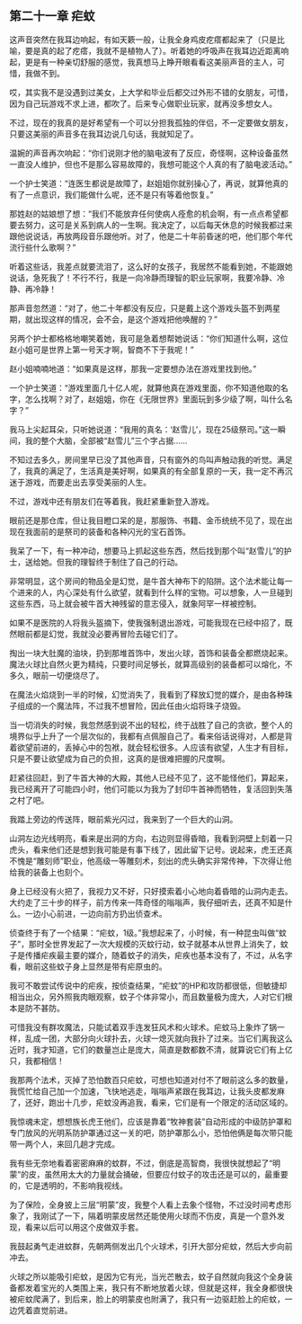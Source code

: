 ## 第二十一章 疟蚊

这声音突然在我耳边响起，有如天簌一般，让我全身鸡皮疙瘩都起来了（只是比喻，要是真的起了疙瘩，我就不是植物人了）。听着她的呼吸声在我耳边近距离响起，更是有一种亲切舒服的感觉，我真想马上睁开眼看看这美丽声音的主人，可惜，我做不到。

哎，其实我不是没遇到过美女，上大学和毕业后都交过外形不错的女朋友，可惜，因为自己玩游戏不求上进，都吹了。后来专心做职业玩家，就再没多想女人。

不过，现在的我真的是好希望有一个可以分担我孤独的伴侣，不一定要做女朋友，只要这美丽的声音多在我耳边说几句话，我就知足了。

温婉的声音再次响起：“你们说刚才他的脑电波有了反应，奇怪啊，这种设备虽然一直没人维护，但也不是那么容易故障的，我想可能这个人真的有了脑电波活动。”

一个护士笑道：“连医生都说是故障了，赵姐姐你就别操心了，再说，就算他真的有了一点意识，我们能做什么呢，还不是只有等着他恢复。”

那姓赵的姑娘想了想：“我们不能放弃任何使病人痊愈的机会啊，有一点点希望都要去努力，这可是关系到病人的一生啊。我决定了，以后每天休息的时候我都过来跟他说说话，再放两段音乐跟他听。对了，他是二十年前昏迷的吧，他们那个年代流行些什么歌啊？”

听着这些话，我差点就要流泪了，这么好的女孩子，我居然不能看到她，不能跟她说话，急死我了！不行不行，我是一向冷静而理智的职业玩家啊，我要冷静、冷静、再冷静！

那声音忽然道：“对了，他二十年都没有反应，只是戴上这个游戏头盔不到两星期，就出现这样的情况，会不会，是这个游戏把他唤醒的？”

另两个护士都格格地嘲笑着她，我可是急着想帮她说话：“你们知道什么啊，这位赵小姐可是世界上第一号天才啊，智商不下于我呢！”

赵小姐喃喃地道：“如果真是这样，那我一定要想办法在游戏里找到他。”

一个护士笑道：“游戏里面几十亿人呢，就算他真在游戏里面，你不知道他取的名字，怎么找啊？对了，赵姐姐，你在《无限世界》里面玩到多少级了啊，叫什么名字？”

我马上尖起耳朵，只听她说道：“我用的真名：‘赵雪儿’，现在25级祭司。”这一瞬间，我的整个大脑，全部被“赵雪儿”三个字占据……

不知过去多久，房间里早已没了其他声音，只有窗外的鸟叫声触动我的听觉。满足了，我真的满足了，生活真是美好啊，如果真的有全部复原的一天，我一定不再沉迷于游戏，而要走出去享受美丽的人生。

不过，游戏中还有朋友们在等着我，我赶紧重新登入游戏。

眼前还是那仓库，但让我目瞪口呆的是，那服饰、书籍、金币统统不见了，现在出现在我面前的是祭司的装备和各种闪光的宝石首饰。

我呆了一下，有一种冲动，想要马上抓起这些东西，然后找到那个叫“赵雪儿”的护士，送给她。但我的理智终于制住了自己的行动。

非常明显，这个房间的物品全是幻觉，是牛首大神布下的陷阱。这个法术能让每一个进来的人，内心深处有什么欲望，就看到什么样的宝物。可以想象，人一旦碰到这些东西，马上就会被牛首大神残留的意志侵入，就象阿罕一样被控制。

如果不是医院的人将我头盔摘下，使我强制退出游戏，可能我现在已经中招了，既然眼前都是幻觉，我就没必要再冒险去碰它们了。

掏出一块大肚魔的油块，扔到那堆首饰中，发出火球，首饰和装备全都燃烧起来。魔法火球比自然火更为精纯，只要时间足够长，就算高级别的装备都可以熔化，不多久，眼前一切便烧尽了。

在魔法火焰烧到一半的时候，幻觉消失了，我看到了释放幻觉的媒介，是由各种珠子组成的一个魔法阵，不过我不想冒险，因此任由火焰将珠子烧毁。

当一切消失的时候，我忽然感到说不出的轻松，终于战胜了自己的贪欲，整个人的境界似乎上升了一个层次似的，我都有点佩服自己了。看来俗话说得对，人都是背着欲望前进的，丢掉心中的包袱，就会轻松很多。人应该有欲望，人生才有目标，只是不要让欲望成为自己的负担，这真的是很难把握的尺度啊。

赶紧往回赶，到了牛首大神的大殿，其他人已经不见了，这不能怪他们，算起来，我已经离开了可能四小时，他们可能以为我为了封印牛首神而牺牲，复活回到失落之村了吧。

我踏上旁边的传送阵，眼前紫光闪过，我来到了一个巨大的山洞。

山洞左边光线明亮，看来是出洞的方向，右边则显得昏暗，我看到洞壁上刻着一只虎头，看来他们还是想到我可能是有事下线了，因此留下记号。说起来，虎王还真不愧是“雕刻师”职业，他高级一等雕刻术，刻出的虎头确实非常传神，下次得让他给我的装备上也刻个。

身上已经没有火把了，我视力又不好，只好摸索着小心地向着昏暗的山洞内走去。大约走了三十步的样子，前方传来一阵奇怪的嗡嗡声，我仔细听去，还真不知是什么。一边小心前进，一边向前方扔出侦查术。

侦查终于有了一个结果：“疟蚊，1级。”我想起来了，小时候，有一种昆虫叫做“蚊子”，那时全世界发起了一次大规模的灭蚊行动，蚊子就基本从世界上消失了，蚊子是传播疟疾最主要的媒介，随着蚊子的消失，疟疾也基本没有了，不过，从名字看，眼前这些蚊子身上显然是带有疟原虫的。

我可不敢尝试传说中的疟疾，按侦查结果，“疟蚊”的HP和攻防都很低，但敏捷却相当出众，另外照我肉眼观察，蚊子个体非常小，而且数量极为庞大，人对它们根本是防不甚防。

可惜我没有群攻魔法，只能试着双手连发狂风术和火球术。疟蚊马上象炸了锅一样，乱成一团，大部分向火球扑去，火球一熄灭就向我扑了过来。当它们离我这么近时，我才知道，它们的数量岂止是庞大，简直是数都数不清，就算说它们有上亿只，我都相信！

我那两个法术，灭掉了恐怕数百只疟蚊，可想也知道对付不了眼前这么多的数量，我慌忙给自己加一个加速，飞快地逃走，嗡嗡声紧跟在我耳边，让我头皮都发麻了，还好，跑出十几步，疟蚊没再追我，看来，它们是有一个限定的活动区域的。

我惊魂未定，想想族长虎王他们，应该是靠着“牧神套装”自动形成的中级防护罩和专门放风的光明系防护罩通过这一关的吧，防护罩那么小，恐怕他俩是每次带只能带一两个人，来回几趟才完成。

我有些无奈地看着密密麻麻的蚊群，不过，倒底是高智商，我很快就想起了“明蒙”的皮，虽然用太大的力量就会捅破，但要应付蚊子的攻击还是可以的，最重要的，它是透明的，不影响我视线。

为了保险，全身披上三层“明蒙”皮，我整个人看上去象个怪物，不过没时间考虑形象了，我刚试了一下，隔着明蒙皮居然还能使用火球而不伤皮，真是一个意外发现，看来以后可以用这个皮做双手套。

我鼓起勇气走进蚊群，先朝两侧发出几个火球术，引开大部分疟蚊，然后大步向前冲去。

火球之所以能吸引疟蚊，是因为它有光，当光芒散去，蚊子自然就向我这个全身装备都发着宝光的人类围上来，我只有不断地放着火球，但就是这样，我全身都很快被疟蚊爬满了，到后来，脸上的明蒙皮也附满了，我只有一边驱赶脸上的疟蚊，一边凭着直觉前进。

